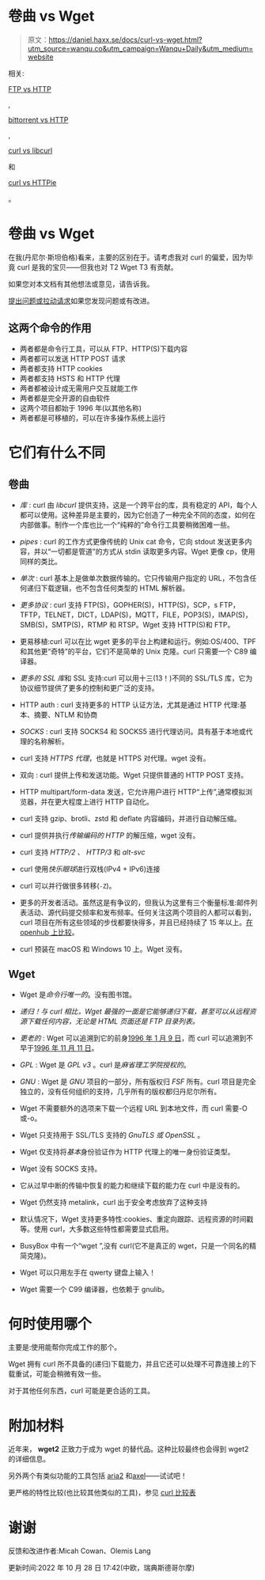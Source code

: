 # 卷曲 vs Wget

> 原文：<https://daniel.haxx.se/docs/curl-vs-wget.html?utm_source=wanqu.co&utm_campaign=Wanqu+Daily&utm_medium=website>

相关:

[FTP vs HTTP](ftp-vs-http.html)

,

[bittorrent vs HTTP](bittorrent-vs-http.html)

,

[curl vs libcurl](curl-vs-libcurl.html)

和

[curl vs HTTPie](curl-vs-httpie.html)

。

# 卷曲 vs Wget

在我(丹尼尔·斯坦伯格)看来，主要的区别在于。请考虑我对 curl 的偏爱，因为毕竟 curl 是我的宝贝——但我也对 T2 Wget T3 有贡献。

如果您对本文档有其他想法或意见，请告诉我。

[提出问题或拉动请求](https://github.com/bagder/docs)如果您发现问题或有改进。

## 这两个命令的作用

*   两者都是命令行工具，可以从 FTP、HTTP(S)下载内容
*   两者都可以发送 HTTP POST 请求
*   两者都支持 HTTP cookies
*   两者都支持 HSTS 和 HTTP 代理
*   两者都被设计成无需用户交互就能工作
*   两者都是完全开源的自由软件
*   这两个项目都始于 1996 年(以其他名称)
*   两者都是可移植的，可以在许多操作系统上运行

# 它们有什么不同

## 卷曲

*   *库* : curl 由 *libcurl* 提供支持，这是一个跨平台的库，具有稳定的 API，每个人都可以使用。这种差异是主要的，因为它创造了一种完全不同的态度，如何在内部做事。制作一个库也比一个“纯粹的”命令行工具要稍微困难一些。

*   *pipes* : curl 的工作方式更像传统的 Unix cat 命令，它向 stdout 发送更多内容，并以“一切都是管道”的方式从 stdin 读取更多内容。Wget 更像 cp，使用同样的类比。

*   *单次* : curl 基本上是做单次数据传输的。它只传输用户指定的 URL，不包含任何递归下载逻辑，也不包含任何类型的 HTML 解析器。

*   *更多协议* : curl 支持 FTP(S)，GOPHER(S)，HTTP(S)，SCP，s FTP，TFTP，TELNET，DICT，LDAP(S)，MQTT，FILE，POP3(S)，IMAP(S)，SMB(S)，SMTP(S)，RTMP 和 RTSP。Wget 支持 HTTP(S)和 FTP。

*   更易移植:curl 可以在比 wget 更多的平台上构建和运行。例如:OS/400、TPF 和其他更“奇特”的平台，它们不是简单的 Unix 克隆。curl 只需要一个 C89 编译器。

*   *更多的 SSL 库*和 SSL 支持:curl 可以用十三(13！)不同的 SSL/TLS 库，它为协议细节提供了更多的控制和更广泛的支持。

*   HTTP auth : curl 支持更多的 HTTP 认证方法，尤其是通过 HTTP 代理:基本、摘要、NTLM 和协商

*   *SOCKS* : curl 支持 SOCKS4 和 SOCKS5 进行代理访问。具有基于本地或代理的名称解析。

*   curl 支持 *HTTPS 代理*，也就是 HTTPS 对代理。wget 没有。

*   双向 : curl 提供上传和发送功能。Wget 只提供普通的 HTTP POST 支持。

*   HTTP multipart/form-data 发送，它允许用户进行 HTTP“上传”,通常模拟浏览器，并在更大程度上进行 HTTP 自动化。

*   curl 支持 gzip、brotli、zstd 和 deflate 内容编码，并进行自动解压缩。

*   curl 提供并执行*传输编码的 HTTP* 的解压缩，wget 没有。

*   curl 支持 *HTTP/2* 、 *HTTP/3* 和 *alt-svc*

*   curl 使用*快乐眼球*进行双栈(IPv4 + IPv6)连接

*   curl 可以并行做很多转移(`-Z`)。

*   更多的开发者活动。虽然这是有争议的，但我认为这里有三个衡量标准:邮件列表活动、源代码提交频率和发布频率。任何关注这两个项目的人都可以看到，curl 项目在所有这些领域的步伐都要快得多，并且已经持续了 15 年以上。[在 openhub 上比较](https://www.openhub.net/p/_compare?project_0=cURL&project_1=Wget)。

*   curl 预装在 macOS 和 Windows 10 上。Wget 没有。

## Wget

*   Wget 是*命令行唯一的*。没有图书馆。

*   *递归！与 curl 相比，Wget 最强的一面是它能够递归下载，甚至可以从远程资源下载任何内容，无论是 HTML 页面还是 FTP 目录列表。*

*   *更老的* : Wget 可以追溯到它的前身[1996 年 1 月 9 日](https://ftp.sunet.se/mirror/archive/ftp.sunet.se/pub/www/utilities/wget/old-versions/)，而 curl 可以追溯到不早于[1996 年 11 月 11 日](https://curl.se/docs/history.html)。

*   *GPL* : Wget 是 *GPL v3* 。curl 是*麻省理工学院授权的*。

*   *GNU* : Wget 是 *GNU* 项目的一部分，所有版权归 *FSF* 所有。curl 项目是完全独立的，没有任何组织的支持，几乎所有的版权都归丹尼尔所有。

*   Wget 不需要额外的选项来下载一个远程 URL 到本地文件，而 curl 需要-O 或-o。

*   Wget 只支持用于 SSL/TLS 支持的 *GnuTLS 或 OpenSSL* 。

*   Wget 仅支持将*基本*身份验证作为 HTTP 代理上的唯一身份验证类型。

*   Wget 没有 SOCKS 支持。

*   它从过早中断的传输中恢复的能力和继续下载的能力在 curl 中是没有的。

*   Wget 仍然支持 metalink，curl 出于安全考虑放弃了这种支持

*   默认情况下，Wget 支持更多特性:cookies、重定向跟踪、远程资源的时间戳等。使用 curl，大多数这些特性都需要显式启用。

*   BusyBox 中有一个“wget ”,没有 curl(它不是真正的 wget，只是一个同名的精简克隆)。

*   Wget 可以只用左手在 qwerty 键盘上输入！

*   Wget 需要一个 C99 编译器，也依赖于 gnulib。

# 何时使用哪个

主要是:使用能帮你完成工作的那个。

Wget 拥有 curl 所不具备的(递归)下载能力，并且它还可以处理不可靠连接上的下载重试，可能会稍微有效一些。

对于其他任何东西，curl 可能是更合适的工具。

# 附加材料

近年来， **wget2** 正致力于成为 wget 的替代品。这种比较最终也会得到 wget2 的详细信息。

另外两个有类似功能的工具包括 [aria2](https://aria2.github.io/) 和[axel](https://github.com/axel-download-accelerator/axel)——试试吧！

更严格的特性比较(也比较其他类似的工具)，参见 [curl 比较表](https://curl.se/docs/comparison-table.html)

# 谢谢

反馈和改进作者:Micah Cowan、Olemis Lang

更新时间:2022 年 10 月 28 日 17:42(中欧，瑞典斯德哥尔摩)